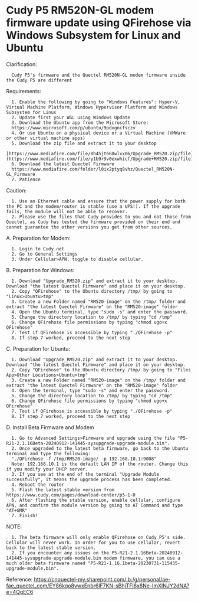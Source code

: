 # Cudy P5 RM520N-GL modem firmware update using QFirehose via Windows Subsystem for Linux and Ubuntu

Clarification:

      Cudy P5's firmware and the Quectel RM520N-GL modem firmware inside the Cudy P5 are different

Requirements:

      1. Enable the following by going to "Windows Features": Hyper-V, Virtual Machine Platform, Windows Hypervisor Platform and Windows Subsystem for Linux
      2. Update first your WSL using Windows Update
      3. Download the Ubuntu app from the Microsoft Store:
      https://www.microsoft.com/p/ubuntu/9pdxgncfsczv
      4. Or use Ubuntu on a physical device or a Virtual Machine (VMWare or other virtual machine apps)
      5. Download the zip file and extract it to your desktop
      [https://www.mediafire.com/file/8h45jt668wlxx06/Upgrade_RM520.zip/file](https://www.mediafire.com/file/y1b9r9v0exwhicf/Upgrade+RM520.zip/file)
      6. Download the latest Quectel Firmware
      https://www.mediafire.com/folder/l0ix2ptyq8vhz/Quectel_RM520N-GL_Firmware
      7. Patience

Caution:

      1. Use an Ethernet cable and ensure that the power supply for both the PC and the modem/router is stable (use a UPS!). If the upgrade fails, the module will not be able to recover.
      2. Please use the files that Cudy provides to you and not those from Quectel, as Cudy has tested the firmware provided on their end and cannot guarantee the other versions you get from other sources.

A. Preparation for Modem:
      
      1. Login to Cudy.net
      2. Go to General Settings
      3. Under Cellular>APN, toggle to disable cellular.

B. Preparation for Windows:

      1. Download "Upgrade_RM520.zip" and extract it to your desktop. Download "the latest Quectel Firmware" and place it on your desktop.
      2. Copy "QFirehose" to the Ubuntu directory /tmp/ by going to "Linux>Ubuntu>tmp"
      3. Create a new Folder named "RM520-image" on the /tmp/ folder and extract "the latest Quectel Firmware" on the "RM520-image" folder 
      4. Open the Ubuntu terminal, type "sudo -s" and enter the password.
      5. Change the directory location to /tmp/ by typing "cd /tmp"
      6. Change QFirehose file permissions by typing "chmod ugo+x QFirehose"
      7. Test if QFirehose is accessible by typing "./QFirehose -p"
      8. If step 7 worked, proceed to the next step

C. Preparation for Ubuntu:

      1. Download "Upgrade_RM520.zip" and extract it to your desktop. Download "the latest Quectel Firmware" and place it on your desktop.
      2. Copy "QFirehose" to the Ubuntu directory /tmp/ by going to "Files App>Other Locations>Ubuntu>tmp"
      3. Create a new Folder named "RM520-image" on the /tmp/ folder and extract "the latest Quectel Firmware" on the "RM520-image" folder 
      4. Open the terminal, type "sudo -s" and enter the password.
      5. Change the directory location to /tmp/ by typing "cd /tmp"
      6. Change QFirehose file permissions by typing "chmod ugo+x QFirehose"
      7. Test if QFirehose is accessible by typing "./QFirehose -p"
      8. If step 7 worked, proceed to the next step
      
D. Install Beta Firmware and Modem

      1. Go to Advanced Settings>Firmware and upgrade using the file "P5-R21-2.1.16Beta-20240912-141445-sysupgrade-upgrade-module.bin".
      2. Once upgraded to the latest beta firmware, go back to the Ubuntu terminal and type the following:
      "./QFirehose -f /tmp/RM520-image/ -p 192.168.10.1:9008"
      Note: 192.168.10.1 is the default LAN IP of the router. Change this if you modify your DHCP server.
      3. If you see at the end of the terminal "Upgrade Module successfully", it means the upgrade process has been completed.
      4. Reboot the router
      5. Flash the latest stable version from https://www.cudy.com/pages/download-center/p5-1-0
      6. After flashing the stable version, enable cellular, configure APN, and confirm the module version by going to AT Command and type "AT+GMR"
      7. Finish!
      
NOTE:

      1. The beta firmware will only enable QFirehose on Cudy P5's side. Cellular will never work. In order for you to use cellular, revert back to the latest stable version.
      2. If you encounter any issues on the P5-R21-2.1.16Beta-20240912-141445-sysupgrade-upgrade-module.bin modem firmware, you can use a much older beta firmware named "P5-R21-1.16.1beta-20230731-115435-upgrade-module.bin".

Reference: https://cnquectel-my.sharepoint.com/:b:/g/personal/ae-fae_quectel_com/EY86kgo8vwxEnbr6lF7KN-sBhjTFl8x8Ne-ImXINJY2dNA?e=4QgEC6
